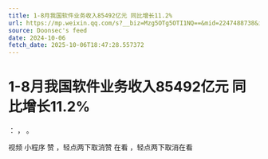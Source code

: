```yaml
---
title: 1-8月我国软件业务收入85492亿元 同比增长11.2%
url: https://mp.weixin.qq.com/s?__biz=Mzg5OTg5OTI1NQ==&mid=2247488738&idx=1&sn=1107b189e864dc44b84c0af30f2da4de
source: Doonsec's feed
date: 2024-10-06
fetch_date: 2025-10-06T18:47:28.557372
---
```


# 1-8月我国软件业务收入85492亿元 同比增长11.2%

：
，
。

视频
小程序
赞
，轻点两下取消赞
在看
，轻点两下取消在看